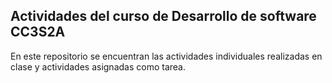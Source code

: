 ## Actividades del curso de Desarrollo de software CC3S2A
En este repositorio se encuentran las actividades individuales realizadas en clase y actividades asignadas como tarea.
